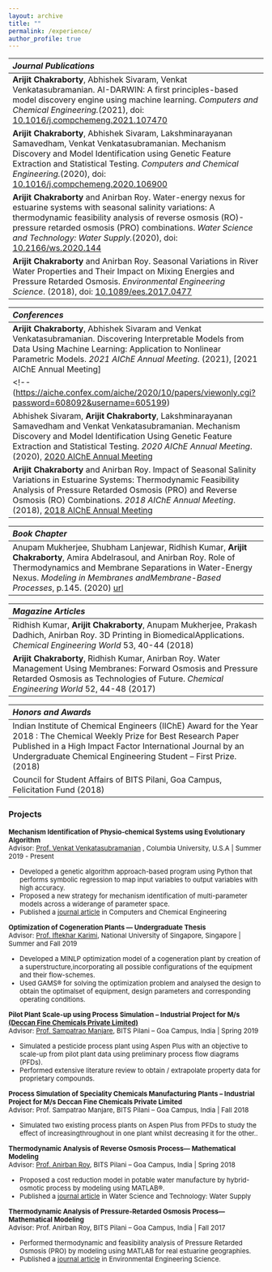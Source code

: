 ```yaml
---
layout: archive
title: ""
permalink: /experience/
author_profile: true
---
```


|_Journal Publications_|
|:-|
|**Arijit Chakraborty**, Abhishek Sivaram, Venkat Venkatasubramanian. AI-DARWIN: A first principles-based model discovery engine using machine learning. _Computers and Chemical Engineering._(2021), doi: [10.1016/j.compchemeng.2021.107470](https://doi.org/10.1016/j.compchemeng.2021.107470) <!-- [(PDF)](../files/paper4.pdf) -->|
|**Arijit Chakraborty**, Abhishek Sivaram, Lakshminarayanan Samavedham, Venkat Venkatasubramanian. Mechanism Discovery and Model Identification using Genetic Feature Extraction and Statistical Testing. _Computers and Chemical Engineering._(2020), doi: [10.1016/j.compchemeng.2020.106900](https://doi.org/10.1016/j.compchemeng.2020.106900) <!-- [(PDF)](../files/paper3.pdf) -->|
|**Arijit Chakraborty** and Anirban Roy. Water-energy nexus for estuarine systems with seasonal salinity variations: A thermodynamic feasibility analysis of reverse osmosis (RO)-pressure retarded osmosis (PRO) combinations. _Water Science and Technology: Water Supply._(2020), doi: [10.2166/ws.2020.144](https://doi.org/10.2166/ws.2020.144) <!-- [(PDF)](../files/paper2.pdf) -->|
|**Arijit Chakraborty** and Anirban Roy. Seasonal Variations in River Water Properties and Their Impact on Mixing Energies and Pressure Retarded Osmosis. _Environmental Engineering Science_. (2018), doi: [10.1089/ees.2017.0477](https://doi.org/10.1089/ees.2017.0477) <!-- [(PDF)](../files/paper1.pdf)  -->|

|_Conferences_|
|:-|
|**Arijit Chakraborty**, Abhishek Sivaram and Venkat Venkatasubramanian. Discovering Interpretable Models from Data Using Machine Learning: Application to Nonlinear Parametric Models. _2021 AIChE Annual Meeting_. (2021), [2021 AIChE Annual Meeting]
<!-- (https://aiche.confex.com/aiche/2020/10/papers/viewonly.cgi?password=608092&username=605199) | -->
|Abhishek Sivaram, **Arijit Chakraborty**, Lakshminarayanan Samavedham and Venkat Venkatasubramanian. Mechanism Discovery and Model Identification Using Genetic Feature Extraction and Statistical Testing. _2020 AIChE Annual Meeting_. (2020), [2020 AIChE Annual Meeting](https://aiche.confex.com/aiche/2020/10/papers/viewonly.cgi?password=608092&username=605199) |
|**Arijit Chakraborty** and Anirban Roy. Impact of Seasonal Salinity Variations in Estuarine Systems: Thermodynamic Feasibility Analysis of Pressure Retarded Osmosis (PRO) and Reverse Osmosis (RO) Combinations. _2018 AIChE Annual Meeting_. (2018), [2018 AIChE Annual Meeting](https://www.aiche.org/conferences/aiche-annual-meeting/2018/proceeding/session/poster-session-environmental-division) 

|_Book Chapter_|
|:-|
|Anupam Mukherjee, Shubham Lanjewar, Ridhish Kumar, **Arijit Chakraborty**, Amira Abdelrasoul, and Anirban Roy.  Role of Thermodynamics and Membrane Separations in Water-Energy Nexus. _Modeling in Membranes andMembrane-Based Processes_, p.145. (2020) [url](https://books.google.com/books?hl=en&lr=&id=mqHYDwAAQBAJ&oi=fnd&pg=PA145&ots=GGGsibnYTJ&sig=tYomin6WGgUgomh6ZkJ_3u6bo_c#v=onepage&q&f=false) |

|_Magazine Articles_|
|:-|
|Ridhish Kumar, **Arijit Chakraborty**, Anupam Mukherjee, Prakash Dadhich, Anirban Roy.  3D Printing in BiomedicalApplications. _Chemical Engineering World_ 53, 40-44 (2018) |
|**Arijit Chakraborty**, Ridhish Kumar, Anirban Roy. Water  Management  Using  Membranes:   Forward Osmosis and Pressure Retarded Osmosis as Technologies of Future. _Chemical Engineering World_ 52, 44-48 (2017) |

|_Honors and Awards_|
|:-|
|Indian Institute of Chemical Engineers (IIChE) Award for the Year 2018 : The Chemical Weekly Prize for Best Research Paper Published in a High Impact Factor International Journal by an Undergraduate Chemical Engineering Student – First Prize. (2018) |
|Council for Student Affairs of BITS Pilani, Goa Campus, Felicitation Fund (2018)|

### Projects

<font size="2"><b>Mechanism Identification of Physio-chemical Systems using Evolutionary Algorithm</b><br>
Advisor: <a href='https://www.cheme.columbia.edu/faculty/venkat-venkatasubramanian'>Prof. Venkat Venkatasubramanian</a> , Columbia University, U.S.A | Summer 2019 - Present  
<ul>
<li>Developed a genetic algorithm approach-based program using Python that performs symbolic regression to map input variables to output variables with high accuracy.</li>
<li> Proposed a new strategy for mechanism identification of multi-parameter models across a widerange of parameter space.</li>
<li>Published a <a href='https://doi.org/10.1016/j.compchemeng.2020.106900'>journal article</a> in Computers and Chemical Engineering</li>
</ul>
</font>

<font size="2"><b>Optimization of Cogeneration Plants — Undergraduate Thesis</b><br>
Advisor: <a href='https://www.eng.nus.edu.sg/chbe/staff/cheiak/'>Prof. Iftekhar Karimi</a>, National University of Singapore, Singapore | Summer and Fall 2019
<ul>
<li>Developed a MINLP optimization model of a cogeneration plant by creation of a superstructure,incorporating all possible configurations of the equipment and their flow-schemes.</li>
<li>Used GAMS® for solving the optimization problem and analysed the design to obtain the optimalset of equipment, design parameters and corresponding operating conditions.</li>
</ul>
</font>

<font size="2"><b>Pilot Plant Scale-up using Process Simulation – Industrial Project for M/s <a href='http://www.deccanchemicals.com/'>(Deccan Fine Chemicals Private Limited)</a></b><br>
Advisor: <a href='http://universe.bits-pilani.ac.in/goa/manjare/profile'>Prof. Sampatrao Manjare</a>, BITS Pilani – Goa Campus, India | Spring 2019
<ul>
<li>Simulated a pesticide process plant using Aspen Plus with an objective to scale-up from pilot plant data using preliminary process flow diagrams (PFDs).</li>
<li>Performed extensive literature review to obtain / extrapolate property data for proprietary compounds.</li>
</ul>
</font>

<font size="2"><b>Process Simulation of Speciality Chemicals Manufacturing Plants – Industrial Project for M/s Deccan Fine Chemicals Private Limited</b><br>
Advisor: Prof. Sampatrao Manjare, BITS Pilani – Goa Campus, India | Fall 2018
<ul>
<li>Simulated two existing process plants on Aspen Plus from PFDs to study the effect of increasingthroughout in one plant whilst decreasing it for the other..</li>
</ul>
</font>

<font size="2"><b>Thermodynamic Analysis of Reverse Osmosis Process— Mathematical Modeling</b><br>
Advisor: <a href='https://www.bits-pilani.ac.in/goa/anirbanr/profile'>Prof. Anirban Roy</a>, BITS Pilani – Goa Campus, India | Spring 2018
<ul>
<li>Proposed a cost reduction model in potable water manufacture by hybrid-osmotic process by modeling using MATLAB®.</li>
<li>Published a <a href='https://doi.org/10.2166/ws.2020.144'>journal article</a> in Water Science and Technology: Water Supply</li>
</ul>
</font>

<font size="2"><b>Thermodynamic Analysis of Pressure-Retarded Osmosis Process— Mathematical Modeling</b><br>
Advisor: Prof. Anirban Roy, BITS Pilani – Goa Campus, India | Fall 2017
<ul>
<li>Performed thermodynamic and feasibility analysis of Pressure Retarded Osmosis (PRO) by modeling using MATLAB for real estuarine geographies.</li>
<li>Published a <a href='https://doi.org/10.1089/ees.2017.0477'>journal article</a> in Environmental Engineering Science.</li>
</ul>
</font>
